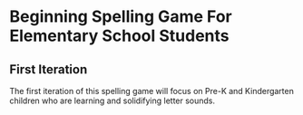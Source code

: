 # Beginning Spelling Game For Elementary School Students

## First Iteration 

The first iteration of this spelling game will focus on Pre-K and Kindergarten children who are learning and solidifying letter sounds.